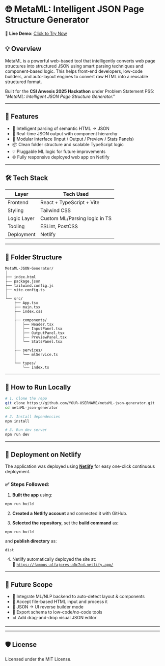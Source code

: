 # 🌐 MetaML: Intelligent JSON Page Structure Generator

🔗 **Live Demo**: [Click to Try Now](https://famous-alfajores-a0c7cd.netlify.app/)

## 💡 Overview

MetaML is a powerful web-based tool that intelligently converts web page structures into structured JSON using smart parsing techniques and component-based logic. This helps front-end developers, low-code builders, and auto-layout engines to convert raw HTML into a reusable structured format.

Built for the **CSI Anvesis 2025 Hackathon** under Problem Statement PS5: *"MetaML: Intelligent JSON Page Structure Generator."*

---

## 🚀 Features

- 🧠 Intelligent parsing of semantic HTML → JSON
- 🧾 Real-time JSON output with component hierarchy
- 🧩 Modular interface (Input / Output / Preview / Stats Panels)
- 📦 Clean folder structure and scalable TypeScript logic
- 💡 Pluggable ML logic for future improvements
- 🌐 Fully responsive deployed web app on Netlify

---

## 🛠️ Tech Stack

| Layer       | Tech Used                     |
|-------------|-------------------------------|
| Frontend    | React + TypeScript + Vite     |
| Styling     | Tailwind CSS                  |
| Logic Layer | Custom ML/Parsing logic in TS |
| Tooling     | ESLint, PostCSS               |
| Deployment  | Netlify                       |

---

## 📁 Folder Structure

```
MetaML-JSON-Generator/
│
├── index.html
├── package.json
├── tailwind.config.js
├── vite.config.ts
│
└── src/
    ├── App.tsx
    ├── main.tsx
    ├── index.css
    │
    ├── components/
    │   ├── Header.tsx
    │   ├── InputPanel.tsx
    │   ├── OutputPanel.tsx
    │   ├── PreviewPanel.tsx
    │   └── StatsPanel.tsx
    │
    ├── services/
    │   └── mlService.ts
    │
    └── types/
        └── index.ts
```

---

## 🧪 How to Run Locally

```bash
# 1. Clone the repo
git clone https://github.com/YOUR-USERNAME/metaML-json-generator.git
cd metaML-json-generator

# 2. Install dependencies
npm install

# 3. Run dev server
npm run dev
```

---

## 🚀 Deployment on Netlify

The application was deployed using [**Netlify**](https://www.netlify.com/) for easy one-click continuous deployment.

### ✅ Steps Followed:

1. **Built the app** using:
```bash
npm run build
```

2. **Created a Netlify account** and connected it with GitHub.

3. **Selected the repository**, set the **build command** as:
```
npm run build
```
and **publish directory** as:
```
dist
```

4. Netlify automatically deployed the site at:  
🔗 [`https://famous-alfajores-a0c7cd.netlify.app/`](https://famous-alfajores-a0c7cd.netlify.app/)

---

## 🔮 Future Scope

- 🧠 Integrate ML/NLP backend to auto-detect layout & components
- 🧾 Accept file-based HTML input and process it
- 🔄 JSON → UI reverse builder mode
- 🔗 Export schema to low-code/no-code tools
- 📊 Add drag-and-drop visual JSON editor

---



---

## 🛡️ License

Licensed under the MIT License.



